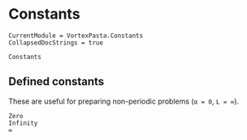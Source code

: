 # Constants

```@meta
CurrentModule = VortexPasta.Constants
CollapsedDocStrings = true
```

```@docs
Constants
```

## Defined constants

These are useful for preparing non-periodic problems (``α = 0``, ``L = ∞``).

```@docs
Zero
Infinity
∞
```
